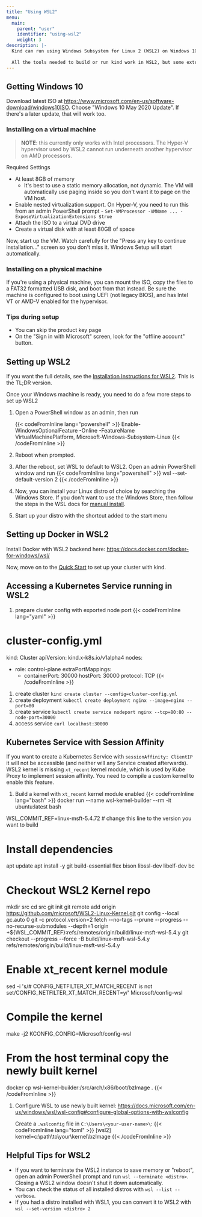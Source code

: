 ```yaml
---
title: "Using WSL2"
menu:
  main:
    parent: "user"
    identifier: "using-wsl2"
    weight: 3
description: |-
  Kind can run using Windows Subsystem for Linux 2 (WSL2) on Windows 10 May 2020 Update (build 19041). 
  
  All the tools needed to build or run kind work in WSL2, but some extra steps are needed to switch to WSL2. This page covers these steps in brief but also links to the official documentation if you would like more details.
---
```


## Getting Windows 10

Download latest ISO at https://www.microsoft.com/en-us/software-download/windows10ISO. Choose "Windows 10 May 2020 Update". If there's a later update, that will work too.

### Installing on a virtual machine

> **NOTE**: this currently only works with Intel processors. The Hyper-V hypervisor used by WSL2 cannot run underneath another hypervisor on AMD processors.

Required Settings

- At least 8GB of memory
  - It's best to use a static memory allocation, not dynamic. The VM will automatically use paging inside so you don't want it to page on the VM host.
- Enable nested virtualization support. On Hyper-V, you need to run this from an admin PowerShell prompt - `Set-VMProcessor -VMName ... -ExposeVirtualizationExtensions $true`
- Attach the ISO to a virtual DVD drive
- Create a virtual disk with at least 80GB of space

Now, start up the VM. Watch carefully for the "Press any key to continue installation..." screen so you don't miss it. Windows Setup will start automatically.

### Installing on a physical machine

If you're using a physical machine, you can mount the ISO, copy the files to a FAT32 formatted USB disk, and boot from that instead. Be sure the machine is configured to boot using UEFI (not legacy BIOS), and has Intel VT or AMD-V enabled for the hypervisor.

### Tips during setup

- You can skip the product key page
- On the "Sign in with Microsoft" screen, look for the "offline account" button.

## Setting up WSL2

If you want the full details, see the [Installation Instructions for WSL2](https://docs.microsoft.com/en-us/windows/wsl/wsl2-install). This is the TL;DR version.

Once your Windows machine is ready, you need to do a few more steps to set up WSL2

1. Open a PowerShell window as an admin, then run

    {{< codeFromInline lang="powershell" >}}
Enable-WindowsOptionalFeature -Online -FeatureName VirtualMachinePlatform, Microsoft-Windows-Subsystem-Linux
{{< /codeFromInline >}}

1. Reboot when prompted.
1. After the reboot, set WSL to default to WSL2. Open an admin PowerShell window and run
    {{< codeFromInline lang="powershell" >}}
wsl --set-default-version 2
{{< /codeFromInline >}}
1. Now, you can install your Linux distro of choice by searching the Windows Store. If you don't want to use the Windows Store, then follow the steps in the WSL docs for [manual install](https://docs.microsoft.com/en-us/windows/wsl/install-manual).
1. Start up your distro with the shortcut added to the start menu

## Setting up Docker in WSL2

Install Docker with WSL2 backend here: https://docs.docker.com/docker-for-windows/wsl/

Now, move on to the [Quick Start](/docs/user/quick-start) to set up your cluster with kind.

## Accessing a Kubernetes Service running in WSL2

1. prepare cluster config with exported node port
    {{< codeFromInline lang="yaml" >}}
# cluster-config.yml
kind: Cluster
apiVersion: kind.x-k8s.io/v1alpha4
nodes:
- role: control-plane
  extraPortMappings:
  - containerPort: 30000
    hostPort: 30000
    protocol: TCP
{{< /codeFromInline >}}

1. create cluster `kind create cluster --config=cluster-config.yml`
1. create deployment `kubectl create deployment nginx --image=nginx --port=80`
1. create service `kubectl create service nodeport nginx --tcp=80:80 --node-port=30000`
1. access service `curl localhost:30000`

## Kubernetes Service with Session Affinity

If you want to create a Kubernetes Service with `sessionAffinity: ClientIP` it will not be accessible (and neither will any Service created afterwards).
WSL2 kernel is missing `xt_recent` kernel module, which is used by Kube Proxy to implement session affinity. You need to compile a custom kernel to enable this feature.

1. Build a kernel with `xt_recent` kernel module enabled
    {{< codeFromInline lang="bash" >}}
docker run --name wsl-kernel-builder --rm -it ubuntu:latest bash

WSL_COMMIT_REF=linux-msft-5.4.72 # change this line to the version you want to build

# Install dependencies
apt update
apt install -y git build-essential flex bison libssl-dev libelf-dev bc

# Checkout WSL2 Kernel repo
mkdir src
cd src
git init
git remote add origin https://github.com/microsoft/WSL2-Linux-Kernel.git
git config --local gc.auto 0
git -c protocol.version=2 fetch --no-tags --prune --progress --no-recurse-submodules --depth=1 origin +${WSL_COMMIT_REF}:refs/remotes/origin/build/linux-msft-wsl-5.4.y
git checkout --progress --force -B build/linux-msft-wsl-5.4.y refs/remotes/origin/build/linux-msft-wsl-5.4.y

# Enable xt_recent kernel module
sed -i 's/# CONFIG_NETFILTER_XT_MATCH_RECENT is not set/CONFIG_NETFILTER_XT_MATCH_RECENT=y/' Microsoft/config-wsl

# Compile the kernel 
make -j2 KCONFIG_CONFIG=Microsoft/config-wsl

# From the host terminal copy the newly built kernel
docker cp wsl-kernel-builder:/src/arch/x86/boot/bzImage .
{{< /codeFromInline >}}
1. Configure WSL to use newly built kernel: https://docs.microsoft.com/en-us/windows/wsl/wsl-config#configure-global-options-with-wslconfig

   Create a `.wslconfig` file in `C:\Users\<your-user-name>\`:
    {{< codeFromInline lang="toml" >}}
[wsl2]
kernel=c:\\path\\to\\your\\kernel\\bzImage
{{< /codeFromInline >}}

## Helpful Tips for WSL2

- If you want to terminate the WSL2 instance to save memory or "reboot", open an admin PowerShell prompt and run `wsl --terminate <distro>`. Closing a WSL2 window doesn't shut it down automatically.
- You can check the status of all installed distros with `wsl --list --verbose`.
- If you had a distro installed with WSL1, you can convert it to WSL2 with `wsl --set-version <distro> 2`

